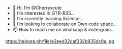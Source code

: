 - 👋 Hi, I’m @Cherryxcute
- 👀 I’m interested in GTR-R35...
- 🌱 I’m currently learning Science...
- 💞️ I’m looking to collaborate on Own code space...
- 📫 How to reach me on whatsapp & instergram...

<!---
Cherrybotz/Cherrybotz is a ✨ special ✨ repository because its `README.md` (this file) appears on your GitHub profile.
You can click the Preview link to take a look at your changes.
--->
<a href="https://telegra.ph/file/e2eed32caf332b935dc0a.jpg" target="_blank">

https://telegra.ph/file/e2eed32caf332b935dc0a.jpg
